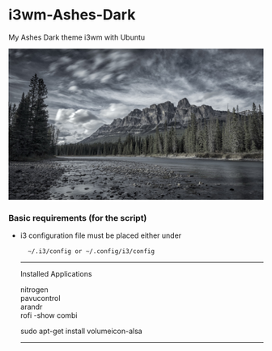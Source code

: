 # i3wm-Ashes-Dark
My Ashes Dark theme i3wm with Ubuntu

![alt text](https://raw.githubusercontent.com/gamesmessiah/i3wm-Ashes-Dark/master/background.jpg)


<h3>Basic requirements (for the script)</h3>
<p>
<ul>
<li> i3 configuration file must be placed either under
  <pre><code>  ~/.i3/config or ~/.config/i3/config  
</code></pre>
 <p>

<hr>
Installed Applications

nitrogen<br>
pavucontrol<br>
arandr<br>
rofi -show combi

<p>sudo apt-get install volumeicon-alsa</p>

<hr>
